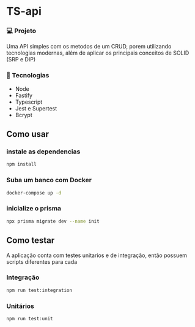 # TS-api

### 💻 Projeto

Uma API simples com os metodos de um CRUD, porem utilizando tecnologias modernas, além de aplicar os principais conceitos de SOLID (SRP e DIP)

### 🚀 Tecnologias

- Node
- Fastify
- Typescript
- Jest e Supertest
- Bcrypt

## Como usar

### instale as dependencias

```bash
npm install
```

### Suba um banco com Docker

```bash
docker-compose up -d
```

### inicialize o prisma

```bash
npx prisma migrate dev --name init
```

## Como testar

A aplicação conta com testes unitarios e de integração, então possuem scripts diferentes para cada

### Integração

```bash
npm run test:integration
```

### Unitários

```bash
npm run test:unit
```
